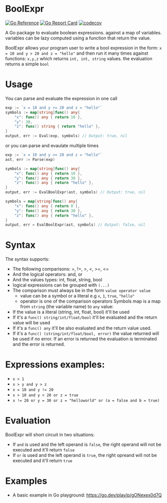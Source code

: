 # BoolExpr

[![Go Reference](https://pkg.go.dev/badge/github.com/emad-elsaid/boolexpr.svg)](https://pkg.go.dev/github.com/emad-elsaid/boolexpr)
[![Go Report Card](https://goreportcard.com/badge/github.com/emad-elsaid/boolexpr)](https://goreportcard.com/report/github.com/emad-elsaid/boolexpr)
[![codecov](https://codecov.io/gh/emad-elsaid/boolexpr/graph/badge.svg?token=QBXTR1XRD6)](https://codecov.io/gh/emad-elsaid/boolexpr)

A Go package to evaluate boolean expressions. against a map of variables. variables can be lazy computed using a function that return the value.

BoolExpr allows your program user to write a bool expression in the form: `x = 10 and y > 20 and z = "hello"` and then run it many times against functions: `x,y,z` which returns `int, int, string` values. the evaluation returns a simple `bool`

# Usage

You can parse and evaluate the expression in one call
```go
exp := `x = 10 and y >= 20 and z = "hello"`
symbols := map[string]func() any{
    "x": func() any { return 10 },
    "y": 30,
    "z": func() string { return "hello" },
}
output, err := Eval(exp, symbols) // Output: true, nil
```

or you can parse and evaulate multiple times

```go
exp := `x = 10 and y >= 20 and z = "hello"`
ast, err := Parse(exp)

symbols := map[string]func() any{
    "x": func() any { return 10 },
    "y": func() any { return 30 },
    "z": func() any { return "hello" },
}
output, err := EvalBoolExpr(ast, symbols) // Output: true, nil

symbols = map[string]func() any{
    "x": func() any { return 0 },
    "y": func() any { return 30 },
    "z": func() any { return "hello" },
}
output, err = EvalBoolExpr(ast, symbols) // Output: false, nil
```

# Syntax

The syntax supports:

* The following comparisons: =, !=, >, <, >=, <=
* And the logical operators: and, or
* And the values types: int, float, string, bool
* logical expressions can be grouped with `(...)`
* The comparison must always be in the form `value operator value`
  * value can be a symbol or a literal e.g `x`, `1`, `true`, `"hello"`
  * operator is one of the comparison operators
Symbols map is a map from `string` (the variable name) to `any` value:
* If the value is a literal (string, int, float, bool) it'll be used
* If it's a `func() string/int/float/bool` it'll be evaluated and the return value will be used
* If it's a `func() any` it'll be also evaluated and the return value used.
* If it's a `func() (string/int/float/bool, error)` the value returned will be used if no error. If an error is returned the evaluation is terminated and the error is returned.

# Expressions examples:

* `x > 1`
* `x > y and y > z`
* `x = 10 and y != 20`
* `x > 10 and y < 20 or z = true`
* `x != 20 or y = 30 or z = "helloworld" or (a = false and b = true)`

# Evaluation

BoolExpr will short circuit in two situations:

* If `and` is used and the left operand is `false`, the right operand will not be executed and it'll return `false`
* If `or` is used and the left operand is `true`, the right opreand will not be executed and it'll return `true`

# Examples

* A basic example in Go playground: https://go.dev/play/p/gONexex0d7Q
